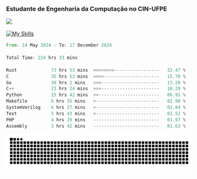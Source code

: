 
### Estudante de Engenharia da Computação no CIN-UFPE
<div>
      <!--<img width=400 src="https://github-readme-stats.vercel.app/api?username=Zed201&show_icons=true&theme=tokyonight" /-->
      <img width=400 src='https://leetcode.card.workers.dev/Zed201?theme=nord&font=baloo&extension=null' />
</div>


[![My Skills](https://skillicons.dev/icons?i=c,cpp,rust,py,java,neovim&theme=dark)](https://skillicons.dev)

<!--START_SECTION:waka-->

```rust
From: 14 May 2024 - To: 17 December 2024

Total Time: 224 hrs 33 mins

Rust             73 hrs 53 mins  >>>>>>>>-----------------   32.47 %
C                35 hrs 53 mins  >>>>---------------------   15.78 %
Go               30 hrs 2 mins   >>>----------------------   13.20 %
C++              23 hrs 24 mins  >>>----------------------   10.29 %
Python           15 hrs 42 mins  >>-----------------------   06.91 %
Makefile         6 hrs 35 mins   >------------------------   02.90 %
SystemVerilog    6 hrs 27 mins   >------------------------   02.84 %
Text             5 hrs 43 mins   >------------------------   02.52 %
PHP              4 hrs 29 mins   -------------------------   01.97 %
Assembly         3 hrs 42 mins   -------------------------   01.63 %
```

<!--END_SECTION:waka-->

<picture>
  <source media="(prefers-color-scheme: dark)" srcset="https://github.com/Zed201/Zed201/blob/output/github-contribution-grid-snake-dark.svg" />
  <img alt="github-snake" src="https://github.com/Zed201/Zed201/blob/output/github-contribution-grid-snake-dark.svg" />
</picture>
